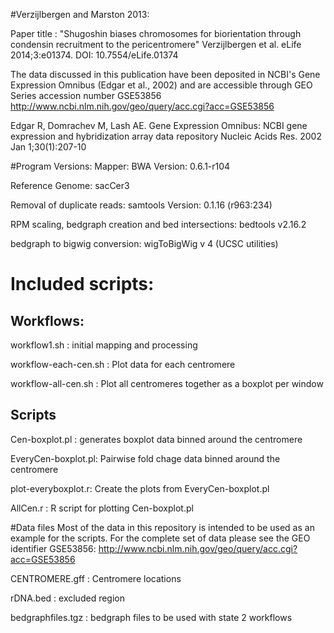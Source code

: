 #Verzijlbergen and Marston 2013: 

Paper title : "Shugoshin biases chromosomes for biorientation through condensin recruitment to the pericentromere"
Verzijlbergen et al. eLife 2014;3:e01374. DOI: 10.7554/eLife.01374

The data discussed in this publication have been deposited in NCBI's Gene Expression Omnibus (Edgar et al., 2002) and are accessible through GEO Series accession number  GSE53856 http://www.ncbi.nlm.nih.gov/geo/query/acc.cgi?acc=GSE53856 

Edgar R, Domrachev M, Lash AE.
Gene Expression Omnibus: NCBI gene expression and hybridization array data repository
Nucleic Acids Res. 2002 Jan 1;30(1):207-10

#Program Versions:
Mapper: BWA Version: 0.6.1-r104 

Reference Genome: sacCer3 

Removal of duplicate reads: samtools Version: 0.1.16 (r963:234) 

RPM scaling, bedgraph creation and bed intersections:  bedtools v2.16.2 

bedgraph to bigwig conversion: wigToBigWig v 4 (UCSC  utilities)


# Included scripts:

## Workflows: 
workflow1.sh : initial mapping and processing 

workflow-each-cen.sh : Plot data for each centromere

workflow-all-cen.sh  : Plot all centromeres together as a boxplot per window


## Scripts

Cen-boxplot.pl : generates boxplot data binned around the centromere 

EveryCen-boxplot.pl: Pairwise fold chage data binned around the centromere

plot-everyboxplot.r: Create the plots from EveryCen-boxplot.pl

AllCen.r  : R script for plotting Cen-boxplot.pl





#Data files 
Most of the  data in this repository is intended to be used as an example for the scripts. For the complete set of data please see the GEO identifier GSE53856: http://www.ncbi.nlm.nih.gov/geo/query/acc.cgi?acc=GSE53856

CENTROMERE.gff : Centromere locations 

rDNA.bed  : excluded region

bedgraphfiles.tgz : bedgraph files to be used with state 2 workflows 

